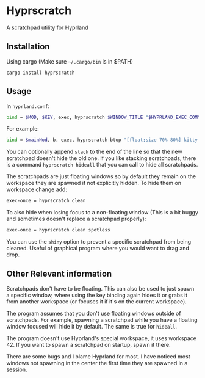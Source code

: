 # Hyprscratch

A scratchpad utility for Hyprland

## Installation
Using cargo (Make sure `~/.cargo/bin` is in $PATH)

```
cargo install hyprscratch
```

## Usage
In `hyprland.conf`:

```bash
bind = $MOD, $KEY, exec, hyprscratch $WINDOW_TITLE "$HYPRLAND_EXEC_COMMAND" [OPTIONS]
```

For example:

```bash
bind = $mainNod, b, exec, hyprscratch btop "[float;size 70% 80%] kitty -e btop"
```

You can optionally append `stack` to the end of the line so that the new scratchpad doesn't hide the old one. If you like stacking scratchpads, there is a command `hyprscratch hideall` that you can call to hide all scratchpads.


The scratchpads are just floating windows so by default they remain on the workspace they are spawned if not explicitly hidden. To hide them on workspace change add:
```bash
exec-once = hyprscratch clean
```
To also hide when losing focus to a non-floating window (This is a bit buggy and sometimes doesn't replace a scratchpad properly):
```bash
exec-once = hyprscratch clean spotless
```

You can use the `shiny` option to prevent a specific scratchpad from being cleaned. Useful of graphical program where you would want to drag and drop.

## Other Relevant information
Scratchpads don't have to be floating. This can also be used to just spawn a specific window, where using the key binding again hides it or grabs it from another workspace (or focuses it if it's on the current workspace).

The program assumes that you don't use floating windows outside of scratchpads. For example, spawning a scratchpad while you have a floating window focused will hide it by default. The same is true for `hideall`.

The program doesn't use Hyprland's special workspace, it uses workspace 42. If  you want to spawn a scratchpad on startup, spawn it there.

There are some bugs and I blame Hyprland for most. I have noticed most windows not spawning in the center the first time they are spawned in a session. 
